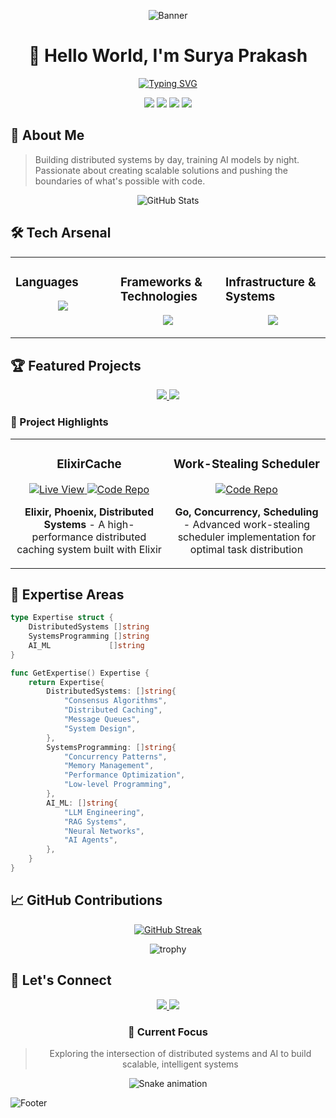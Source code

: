 <div align="center">
  
![Banner](https://capsule-render.vercel.app/api?type=waving&color=gradient&height=200&section=header&text=Systems%20Engineer%20&%20LLM%20Developer&fontSize=50&animation=fadeIn&fontAlignY=38&desc=Building%20Distributed%20Systems%20and%20AI%20Solutions&descAlignY=51&descAlign=62)

# 👋 Hello World, I'm Surya Prakash

[![Typing SVG](https://readme-typing-svg.herokuapp.com?font=Fira+Code&weight=600&size=25&pause=1000&center=true&vCenter=true&random=false&width=600&lines=Systems+Developer+%26+LLM+Engineer;Distributed+Systems+Enthusiast;Building+the+Future+of+Tech)](https://git.io/typing-svg)

<p align="center">
  <img src="https://komarev.com/ghpvc/?username=ProgMastermind&color=blueviolet&style=flat-square">
  <img src="https://img.shields.io/badge/Focus-Distributed_Systems-red?style=flat-square">
  <img src="https://img.shields.io/badge/Lives-India-success?style=flat-square">
  <img src="https://img.shields.io/badge/Languages-English%20%26%20Hindi-brightgreen?style=flat-square">
</p>

</div>

## 💫 About Me
> Building distributed systems by day, training AI models by night. Passionate about creating scalable solutions and pushing the boundaries of what's possible with code.

<div align="center">
  <img src="https://github-readme-stats.vercel.app/api?username=ProgMastermind&show_icons=true&theme=radical" alt="GitHub Stats" />
</div>

## 🛠️ Tech Arsenal

<div align="center">

<table>
  <tr>
    <td valign="top" width="33%">
      <h3>Languages</h3>
      <p align="center">
        <img src="https://skillicons.dev/icons?i=go,rust,elixir,js,python,java" />
      </p>
    </td>
    <td valign="top" width="33%">
      <h3>Frameworks & Technologies</h3>
      <p align="center">
        <img src="https://skillicons.dev/icons?i=react,graphql,tailwind,mongodb,pytorch" />
      </p>
    </td>
    <td valign="top" width="33%">
      <h3>Infrastructure & Systems</h3>
      <p align="center">
        <img src="https://skillicons.dev/icons?i=docker,kubernetes,kafka,aws" />
      </p>
    </td>
  </tr>
</table>

</div>

## 🏆 Featured Projects

<div align="center">
  <a href="https://github.com/ProgMastermind/Elixir_Backend">
    <img src="https://github-readme-stats.vercel.app/api/pin/?username=ProgMastermind&repo=Elixir_Backend&theme=radical" />
  </a>
  <a href="https://github.com/ProgMastermind/work-stealing">
    <img src="https://github-readme-stats.vercel.app/api/pin/?username=ProgMastermind&repo=work-stealing&theme=radical" />
  </a>
</div>

### 🌟 Project Highlights

<table>
  <tr>
    <td width="50%">
      <h3 align="center">ElixirCache</h3>
      <div align="center">
        <a href="https://elixircache.vercel.app" target="_blank">
          <img src="https://img.shields.io/badge/LIVE-VIEW-brightgreen?style=for-the-badge&logo=vercel" alt="Live View" />
        </a>
        <a href="https://github.com/ProgMastermind/Elixir_Backend" target="_blank">
          <img src="https://img.shields.io/badge/CODE-REPO-blue?style=for-the-badge&logo=github" alt="Code Repo" />
        </a>
        <p><strong>Elixir, Phoenix, Distributed Systems</strong> - A high-performance distributed caching system built with Elixir</p>
      </div>
    </td>
    <td width="50%">
      <h3 align="center">Work-Stealing Scheduler</h3>
      <div align="center">
        <a href="https://github.com/ProgMastermind/work-stealing" target="_blank">
          <img src="https://img.shields.io/badge/CODE-REPO-blue?style=for-the-badge&logo=github" alt="Code Repo" />
        </a>
        <p><strong>Go, Concurrency, Scheduling</strong> - Advanced work-stealing scheduler implementation for optimal task distribution</p>
      </div>
    </td>
  </tr>
</table>

## 🌟 Expertise Areas

```go
type Expertise struct {
    DistributedSystems []string
    SystemsProgramming []string
    AI_ML             []string
}

func GetExpertise() Expertise {
    return Expertise{
        DistributedSystems: []string{
            "Consensus Algorithms",
            "Distributed Caching",
            "Message Queues",
            "System Design",
        },
        SystemsProgramming: []string{
            "Concurrency Patterns",
            "Memory Management",
            "Performance Optimization",
            "Low-level Programming",
        },
        AI_ML: []string{
            "LLM Engineering",
            "RAG Systems",
            "Neural Networks",
            "AI Agents",
        },
    }
}
```

## 📈 GitHub Contributions

<div align="center">
  
[![GitHub Streak](https://github-readme-streak-stats.herokuapp.com/?user=ProgMastermind&theme=radical)](https://git.io/streak-stats)

<img src="https://github-profile-trophy.vercel.app/?username=ProgMastermind&theme=radical&row=1&column=6" alt="trophy" />

</div>

## 🤝 Let's Connect

<div align="center">
  <a href="https://github.com/ProgMastermind">
    <img src="https://img.shields.io/badge/GitHub-100000?style=for-the-badge&logo=github&logoColor=white" />
  </a>
  <a href="https://linkedin.com/in/soulglory">
    <img src="https://img.shields.io/badge/LinkedIn-0077B5?style=for-the-badge&logo=linkedin&logoColor=white" />
  </a>
</div>

<div align="center">

### 🎯 Current Focus
> Exploring the intersection of distributed systems and AI to build scalable, intelligent systems

![Snake animation](https://github.com/ProgMastermind/ProgMastermind/blob/output/github-contribution-grid-snake-dark.svg)

</div>

![Footer](https://capsule-render.vercel.app/api?type=waving&color=gradient&height=100&section=footer)
